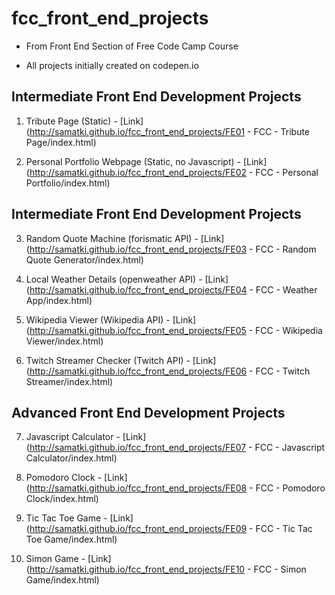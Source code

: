 # fcc_front_end_projects
- From Front End Section of Free Code Camp Course

- All projects initially created on codepen.io

 ## Intermediate Front End Development Projects

1. Tribute Page (Static) - [Link](http://samatki.github.io/fcc_front_end_projects/FE01 - FCC - Tribute Page/index.html)

2. Personal Portfolio Webpage (Static, no Javascript) - [Link](http://samatki.github.io/fcc_front_end_projects/FE02 - FCC - Personal Portfolio/index.html)

 ## Intermediate Front End Development Projects

3. Random Quote Machine (forismatic API) - [Link](http://samatki.github.io/fcc_front_end_projects/FE03 - FCC - Random Quote Generator/index.html)

4. Local Weather Details (openweather API) - [Link](http://samatki.github.io/fcc_front_end_projects/FE04 - FCC - Weather App/index.html)

5. Wikipedia Viewer (Wikipedia API) - [Link](http://samatki.github.io/fcc_front_end_projects/FE05 - FCC - Wikipedia Viewer/index.html)

6. Twitch Streamer Checker (Twitch API) - [Link](http://samatki.github.io/fcc_front_end_projects/FE06 - FCC - Twitch Streamer/index.html)

 ## Advanced Front End Development Projects

7. Javascript Calculator - [Link](http://samatki.github.io/fcc_front_end_projects/FE07 - FCC - Javascript Calculator/index.html)

8. Pomodoro Clock - [Link](http://samatki.github.io/fcc_front_end_projects/FE08 - FCC - Pomodoro Clock/index.html)

9. Tic Tac Toe Game - [Link](http://samatki.github.io/fcc_front_end_projects/FE09 - FCC - Tic Tac Toe Game/index.html)

10. Simon Game - [Link](http://samatki.github.io/fcc_front_end_projects/FE10 - FCC - Simon Game/index.html)
